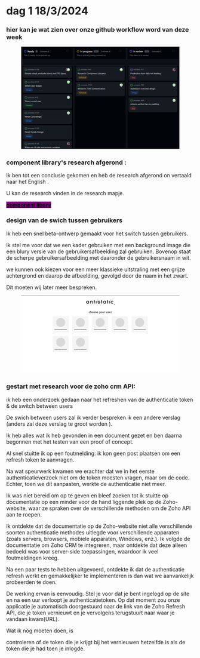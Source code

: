 # dag 1 18/3/2024

### hier kan je wat zien over onze github workflow word van deze week&#x20;

<figure><img src="../.gitbook/assets/image (2).png" alt=""><figcaption></figcaption></figure>

### component library's research afgerond :

Ik ben tot een conclusie gekomen en heb de research afgerond on vertaald naar het English .

U kan de research vinden in de research mapje.

[<mark style="background-color:purple;">**component libary**</mark>](../research/component-libarys-research-en.md)

### design van de swich tussen gebruikers

Ik heb een snel beta-ontwerp gemaakt voor het switch tussen gebruikers.&#x20;

Ik stel me voor dat we een kader gebruiken met een background image die een blury versie van de gebruikersafbeelding zal gebruiken. Bovenop staat de scherpe gebruikersafbeelding met daaronder de gebruikersnaam in wit.&#x20;

we kunnen ook kiezen voor een meer klassieke uitstraling met een grijze achtergrond en daarop de afbeelding, gevolgd door de naam in het zwart.

Dit moeten wij later meer bespreken.

<figure><img src="../.gitbook/assets/image (18).png" alt=""><figcaption></figcaption></figure>

### gestart met research voor de zoho crm API:&#x20;

ik heb een onderzoek gedaan naar het refreshen van de authenticatie token & de switch between users&#x20;

De swich between users zal ik verder bespreken ik een andere verslag (anders zal deze verslag te groot worden ).

Ik heb alles wat ik heb gevonden in een document gezet en ben daarna begonnen met het testen van een proof of concept.&#x20;

Al snel stuitte ik op een foutmelding: ik kon geen post plaatsen om een refresh token te aanvragen.   &#x20;

Na wat speurwerk kwamen we erachter dat we in het eerste authenticatieverzoek niet om de token moesten vragen, maar om de code. Echter, toen we dit aanpasten, werkte de authenticatie niet meer.

Ik was niet bereid om op te geven en bleef zoeken tot ik stuitte op documentatie op een minder voor de hand liggende plek op de Zoho-website, waar ze spraken over de verschillende methoden om de Zoho API aan te roepen.

Ik ontdekte dat de documentatie op de Zoho-website niet alle verschillende soorten authenticatie methodes uitlegde voor verschillende apparaten (zoals servers, browsers, mobiele apparaten, Windows, enz.). Ik volgde de documentatie om Zoho CRM te integreren, maar ontdekte dat deze alleen bedoeld was voor server-side toepassingen, waardoor ik veel foutmeldingen kreeg.

Na een paar tests te hebben uitgevoerd, ontdekte ik dat de authenticatie refresh werkt en gemakkelijker te implementeren is dan wat we aanvankelijk probeerden te doen.

De werking ervan is eenvoudig. Stel je voor dat je bent ingelogd op de site en na een uur verloopt je authenticatietoken. Op dat moment zou onze applicatie je automatisch doorgestuurd naar de link van de Zoho Refresh API, die je token vernieuwt en je vervolgens terugstuurt naar waar je vandaan kwam(URL).

Wat ik nog moeten doen, is&#x20;

controleren of de token die je krijgt bij het vernieuwen hetzelfde is als de token die je had toen je inlogde.





